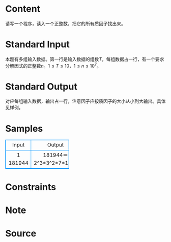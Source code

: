 
# Content

请写一个程序，读入一个正整数，把它的所有质因子找出来。

# Standard Input

本题有多组输入数据。第一行是输入数据的组数$T$，每组数据占一行，有一个要求分解因式的正整数$n$。$1\le T\le 10$，$1\le n\le 10^7$。

# Standard Output

对应每组输入数据，输出占一行，注意因子应按质因子的大小从小到大输出。具体见样例。

# Samples

<style>
        table,table tr th, table tr td { border:1px solid #0094ff; }
        table { width: 200px; min-height: 25px; line-height: 25px; text-align: center; border-collapse: collapse;}   
    </style>
<table>
	<tr>
		<td>Input</td>
		<td>Output</td>
	</tr>
<tr><td>1
181944</td><td>181944＝2^3*3^2*7*19^2</td></tr></table>


# Constraints



# Note



# Source


